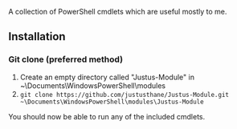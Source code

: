 A collection of PowerShell cmdlets which are useful mostly to me.

## Installation
### Git clone (preferred method)
1. Create an empty directory called "Justus-Module" in ~\Documents\WindowsPowerShell\modules
2. `git clone https://github.com/justusthane/Justus-Module.git ~\Documents\WindowsPowerShell\modules\Justus-Module`

You should now be able to run any of the included cmdlets.
